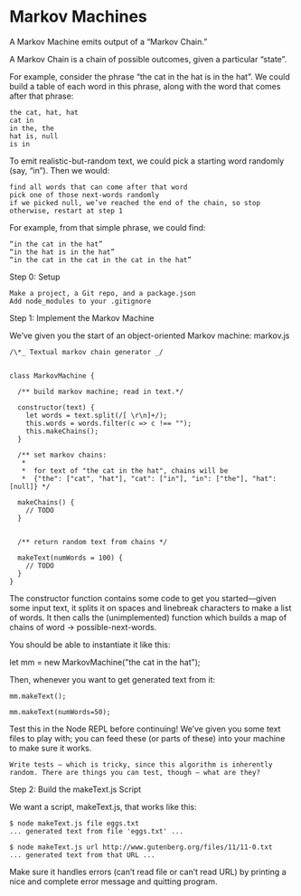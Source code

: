 # Markov Machines

A Markov Machine emits output of a “Markov Chain.”

A Markov Chain is a chain of possible outcomes, given a particular “state”.

For example, consider the phrase “the cat in the hat is in the hat”. We could build a table of each word in this phrase, along with the word that comes after that phrase:

```
the cat, hat, hat
cat in
in the, the
hat is, null
is in
```

To emit realistic-but-random text, we could pick a starting word randomly (say, “in”). Then we would:

    find all words that can come after that word
    pick one of those next-words randomly
    if we picked null, we’ve reached the end of the chain, so stop
    otherwise, restart at step 1

For example, from that simple phrase, we could find:

    “in the cat in the hat”
    “in the hat is in the hat”
    “in the cat in the cat in the cat in the hat”

Step 0: Setup

    Make a project, a Git repo, and a package.json
    Add node_modules to your .gitignore

Step 1: Implement the Markov Machine

We’ve given you the start of an object-oriented Markov machine:
markov.js

```
/\*_ Textual markov chain generator _/


class MarkovMachine {

  /** build markov machine; read in text.*/

  constructor(text) {
    let words = text.split(/[ \r\n]+/);
    this.words = words.filter(c => c !== "");
    this.makeChains();
  }

  /** set markov chains:
   *
   *  for text of "the cat in the hat", chains will be
   *  {"the": ["cat", "hat"], "cat": ["in"], "in": ["the"], "hat": [null]} */

  makeChains() {
    // TODO
  }


  /** return random text from chains */

  makeText(numWords = 100) {
    // TODO
  }
}
```

The constructor function contains some code to get you started—given some input text, it splits it on spaces and linebreak characters to make a list of words. It then calls the (unimplemented) function which builds a map of chains of word → possible-next-words.

You should be able to instantiate it like this:

let mm = new MarkovMachine("the cat in the hat");

Then, whenever you want to get generated text from it:

```
mm.makeText();

mm.makeText(numWords=50);
```

Test this in the Node REPL before continuing! We’ve given you some text files to play with; you can feed these (or parts of these) into your machine to make sure it works.

    Write tests — which is tricky, since this algorithm is inherently random. There are things you can test, though — what are they?

Step 2: Build the makeText.js Script

We want a script, makeText.js, that works like this:

```
$ node makeText.js file eggs.txt
... generated text from file 'eggs.txt' ...

$ node makeText.js url http://www.gutenberg.org/files/11/11-0.txt
... generated text from that URL ...
```

Make sure it handles errors (can’t read file or can’t read URL) by printing a nice and complete error message and quitting program.
